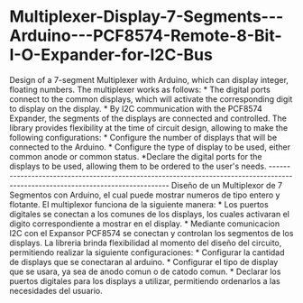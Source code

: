 # Multiplexer-Display-7-Segments---Arduino---PCF8574-Remote-8-Bit-I-O-Expander-for-I2C-Bus
Design of a 7-segment Multiplexer with Arduino, which can display integer, floating numbers. The multiplexer works as follows:       *  The digital ports connect to the common displays, which will activate the corresponding digit to display on the          display.      * By I2C communication with the PCF8574 Expander, the segments of the displays are connected and controlled. The library provides flexibility at the time of circuit design, allowing to make the following configurations:       * Configure the number of displays that will be connected to the Arduino.       * Configure the type of display to be used, either common anode or common status.      *Declare the digital ports for the displays to be used, allowing them to be ordered to the user's needs.  -------------------------------------------------------------------------------------------------------------------------------- Diseño de un Multiplexor de 7 Segmentos con Arduino, el cual puede mostrar numeros de tipo entero y flotante. El multiplexor funciona de la siguiente manera:       * Los puertos digitales se conectan a los comunes de los displays, los cuales activaran el digito correspondiente a         mostrar en el display.       * Mediante comunicacion I2C con el Expansor PCF8574 se conectan y controlan los segmentos de los displays.  La libreria brinda flexibilidad al momento del diseño del circuito, permitiendo realizar la siguiente configuraciones:       * Configurar la cantidad de displays que se conectaran al arduino.      * Configurar el tipo de display que se usara, ya sea de anodo comun o de catodo comun.      * Declarar los puertos digitales para los displays a utilizar, permitiendo ordenarlos a las necesidades del usuario.
